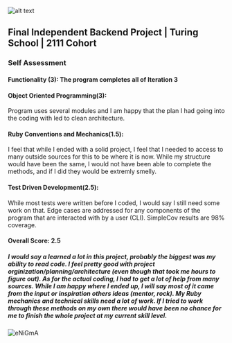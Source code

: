 ![alt text](http://www.ecig-market.com/images/enigma_banner.png)

## Final Independent Backend Project | Turing School | 2111 Cohort


### Self Assessment

#### Functionality (3): The program completes all of Iteration 3

#### Object Oriented Programming(3): 
Program uses several modules and I am happy that the plan I had going into the coding with led to clean architecture.

#### Ruby Conventions and Mechanics(1.5): 
I feel that while I ended with a solid project, I feel that I needed to access to many outside sources for this to be where it is now. While my structure would have been the same, I would not have been able to complete the methods, and if I did they would be extremly smelly.

#### Test Driven Development(2.5): 
While most tests were written before I coded, I would say I still need some work on that. Edge cases are addressed for any components of the program that are interacted with by a user (CLI). SimpleCov results are 98% coverage.

#### Overall Score: 2.5 

##### I would say a learned a lot in this project, probably the biggest was my ability to read code. I feel pretty good with project orginization/planning/architecture (even though that took me hours to figure out). As for the actual coding, I had to get a lot of help from many sources. While I am happy where I ended up, I will say most of it came from the input or inspiration others ideas (mentor, rock). My Ruby mechanics and technical skills need a lot of work. If I tried to work through these methods on my own there would have been no chance for me to finish the whole project at my current skill level.


![eNiGmA](https://user-images.githubusercontent.com/81265307/149843314-3f04e5d3-0cfc-468d-a6f9-cad5cb70ebd6.png)

